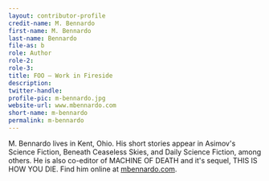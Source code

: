 ```yaml
---
layout: contributor-profile
credit-name: M. Bennardo
first-name: M. Bennardo
last-name: Bennardo
file-as: b
role: Author
role-2:
role-3:
title: FOO — Work in Fireside
description: 
twitter-handle:
profile-pic: m-bennardo.jpg
website-url: www.mbennardo.com
short-name: m-bennardo
permalink: m-bennardo
---
```

M. Bennardo lives in Kent, Ohio. His short stories appear in Asimov's Science Fiction, Beneath Ceaseless Skies, and Daily Science Fiction, among others. He is also co-editor of MACHINE OF DEATH and it's sequel, THIS IS HOW YOU DIE. Find him online at [mbennardo.com](http://www.mbennardo.com).
